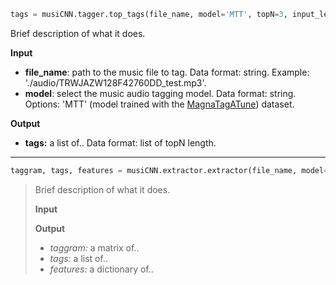 ```python
tags = musiCNN.tagger.top_tags(file_name, model='MTT', topN=3, input_length=3, input_overlap=None)
```
Brief description of what it does.

**Input**
- **file_name**: path to the music file to tag. Data format: string. Example: './audio/TRWJAZW128F42760DD_test.mp3'.
- **model**: select the music audio tagging model. Data format: string. Options: 'MTT' (model trained with the [MagnaTagATune](https://github.com/keunwoochoi/magnatagatune-list)) dataset.

**Output**
- **tags:** a list of.. Data format: list of topN length.

***************

```python
taggram, tags, features = musiCNN.extractor.extractor(file_name, model='MTT', input_length=3, input_overlap=None, extract_features=False)
```
> Brief description of what it does.
>
>**Input**
>
>**Output**
>- *taggram:* a matrix of..
>- *tags:* a list of..
>- *features:* a dictionary of..


